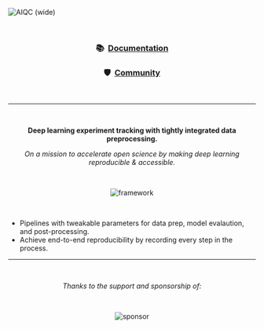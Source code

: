 <!-- This page is formatted for GitHub's markdown renderer -->
![AIQC (wide)](https://raw.githubusercontent.com/aiqc/aiqc/main/docs/images/aiqc_logo_banner_controlroom.png)

<br />

<h3 align='center'>📚&nbsp;&nbsp;<a href="https://aiqc.readthedocs.io/">Documentation</a></h3>

<h3 align='center'>🛡️&nbsp;&nbsp;<a href="https://aiqc.readthedocs.io/en/latest/community.html">Community</a></h3>

<br />

---

<br />

<p align='center'><b>Deep learning experiment tracking with tightly integrated data preprocessing.</b></p>

<p align='center'><i>On a mission to accelerate open science by making deep learning reproducible & accessible.</i></p>

<br />


<p align="center">
	<img src="https://raw.githubusercontent.com/aiqc/aiqc/main/docs/images/framework_june14.png" alt="framework"/>
</p>

<br />

* Pipelines with tweakable parameters for data prep, model evalaution, and post-processing.
* Achieve end-to-end reproducibility by recording every step in the process.


---

<br />

<p align='center'><i>Thanks to the support and sponsorship of:</i></p>

<br />


<p align="center">
	<img src="https://raw.githubusercontent.com/aiqc/aiqc/main/docs/images/psf_wide.png" alt="sponsor"/>
</p>